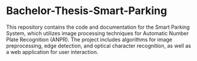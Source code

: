 # Bachelor-Thesis-Smart-Parking
This repository contains the code and documentation for the Smart Parking System, which utilizes image processing techniques for Automatic Number Plate Recognition (ANPR). The project includes algorithms for image preprocessing, edge detection, and optical character recognition, as well as a web application for user interaction.
